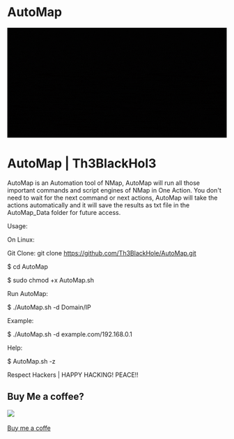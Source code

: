 # AutoMap

<p align="center">
  <img src="https://github.com/Th3BlackHol3/AutoMap/blob/main/Th3BlackHol3%20%20AutoMap.gif">
</p>

# AutoMap | Th3BlackHol3

AutoMap is an Automation tool of NMap, AutoMap will run all those important commands and script engines of NMap in One Action. You don't need to wait for the next command or next actions, AutoMap will take the actions automatically and it will save the results as txt file in the AutoMap_Data folder for future access.

Usage:

On Linux:

Git Clone: git clone https://github.com/Th3BlackHole/AutoMap.git

$ cd AutoMap

$ sudo chmod +x AutoMap.sh

Run AutoMap:

$ ./AutoMap.sh -d Domain/IP

Example:

$ ./AutoMap.sh -d example.com/192.168.0.1

Help:

$ AutoMap.sh -z

Respect Hackers | HAPPY HACKING!  PEACE!!

## Buy Me a coffee?

<a href="https://www.buymeacoffee.com/Th3BlackHol3"><img src="https://i.ibb.co/4WczSJX/Th3-Black-Hol3.png" height="50" widght="50">

[Buy me a coffe](https://www.buymeacoffee.com/Th3BlackHol3)
